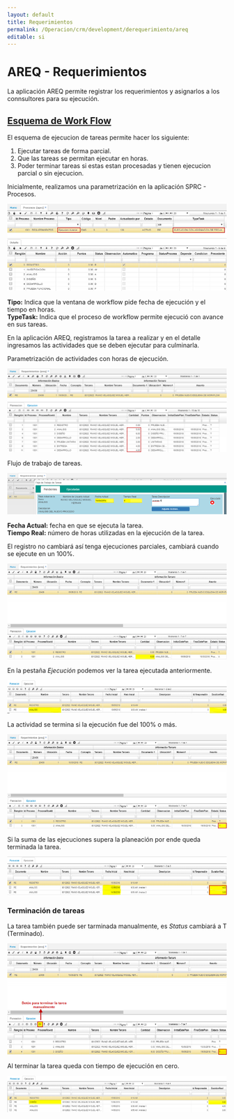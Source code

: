 ```yaml
---
layout: default
title: Requerimientos
permalink: /Operacion/crm/development/derequerimiento/areq
editable: si
---
```


# AREQ - Requerimientos

La aplicación AREQ permite registrar los requerimientos y asignarlos a los connsultores para su ejecución.  

## [Esquema de Work Flow](http://docs.oasiscom.com/Operacion/crm/development/derequerimiento/areq#esquema-de-work-flow)

El esquema de ejecucion de tareas permite hacer los siguiente:  

1. Ejecutar tareas de forma parcial.  
2. Que las tareas se permitan ejecutar en horas.  
3. Poder terminar tareas si estas estan procesadas y tienen ejecucion parcial o sin ejecucion.  

Inicialmente, realizamos una parametrización en la aplicación SPRC - Procesos.  

![](areq.png)

**Tipo:** Indica que la ventana de workflow pide fecha de ejecución y el tiempo en horas.  
**TypeTask:** Indica que el proceso de workflow permite ejecució con avance en sus tareas.  


En la aplicación AREQ, registramos la tarea a realizar y en el detalle ingresamos las actividades que se deben ejecutar para culminarla.  

Parametrización de actividades con horas de ejecución.  

![](areq1.png)

Flujo de trabajo de tareas.  

![](areq2.png)

**Fecha Actual:** fecha en que se ejecuta la tarea.  
**Tiempo Real:** número de horas utilizadas en la ejecución de la tarea.  

El registro no cambiará así tenga ejecuciones parciales, cambiará cuando se ejecute en un 100%.  

![](areq3.png)

En la pestaña _Ejecución_ podemos ver la tarea ejecutada anteriormente.  

![](areq4.png)

La actividad se termina si la ejecución fue del 100% o más.  

![](areq5.png)

Si la suma de las ejecuciones supera la planeación por ende queda terminada la tarea.  

![](areq6.png)

### Terminación de tareas

La tarea también puede ser tarminada manualmente, es _Status_ cambiará a T (Terminado).  

![](areq7.png)

Al terminar la tarea queda con tiempo de ejecución en cero.  

![](areq8.png)
